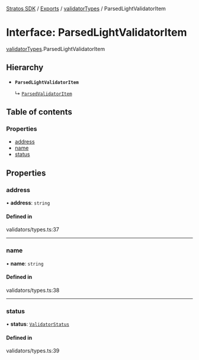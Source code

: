 [Stratos SDK](../README.md) / [Exports](../modules.md) / [validatorTypes](../modules/validatorTypes.md) / ParsedLightValidatorItem

# Interface: ParsedLightValidatorItem

[validatorTypes](../modules/validatorTypes.md).ParsedLightValidatorItem

## Hierarchy

- **`ParsedLightValidatorItem`**

  ↳ [`ParsedValidatorItem`](validatorTypes.ParsedValidatorItem.md)

## Table of contents

### Properties

- [address](validatorTypes.ParsedLightValidatorItem.md#address)
- [name](validatorTypes.ParsedLightValidatorItem.md#name)
- [status](validatorTypes.ParsedLightValidatorItem.md#status)

## Properties

### address

• **address**: `string`

#### Defined in

validators/types.ts:37

___

### name

• **name**: `string`

#### Defined in

validators/types.ts:38

___

### status

• **status**: [`ValidatorStatus`](../enums/validatorTypes.ValidatorStatus.md)

#### Defined in

validators/types.ts:39
